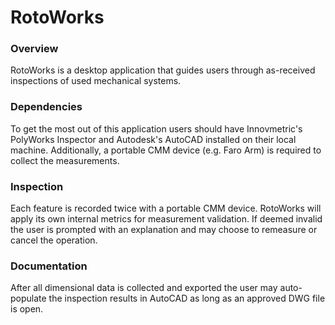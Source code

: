 # RotoWorks

### Overview
RotoWorks is a desktop application that guides users through as-received inspections of used mechanical systems. 

### Dependencies
To get the most out of this application users should have Innovmetric's PolyWorks Inspector and Autodesk's AutoCAD installed on their local machine. Additionally, a portable CMM device (e.g. Faro Arm) is required to collect the measurements.

### Inspection
Each feature is recorded twice with a portable CMM device. RotoWorks will apply its own internal metrics for measurement validation. If deemed invalid the user is prompted with an explanation and may choose to remeasure or cancel the operation.

### Documentation
After all dimensional data is collected and exported the user may auto-populate the inspection results in AutoCAD as long as an approved DWG file is open.
